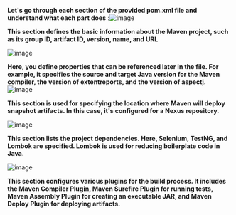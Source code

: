 **Let's go through each section of the provided pom.xml file and understand what each part does**
:![image](https://github.com/susmithatippireddy/SeleniumautomationNotes1/assets/145751489/506a39aa-6a38-45e2-a287-ad57211c8485)

**This section defines the basic information about the Maven project, such as its group ID, artifact ID, version, name, and URL**

![image](https://github.com/susmithatippireddy/SeleniumautomationNotes1/assets/145751489/58660d1f-0302-4fcb-a1fa-878ca20816f6)

**Here, you define properties that can be referenced later in the file. For example, it specifies the source and target Java version for the Maven compiler, the version of extentreports, and the version of aspectj.**
![image](https://github.com/susmithatippireddy/SeleniumautomationNotes1/assets/145751489/1ae789d1-11a7-463c-adde-8c8a9528d8f1)

**This section is used for specifying the location where Maven will deploy snapshot artifacts. In this case, it's configured for a Nexus repository.**

![image](https://github.com/susmithatippireddy/SeleniumautomationNotes1/assets/145751489/585c2c65-149b-48b6-8c8d-6b89d267ad95)

**This section lists the project dependencies. Here, Selenium, TestNG, and Lombok are specified. Lombok is used for reducing boilerplate code in Java.**

![image](https://github.com/susmithatippireddy/SeleniumautomationNotes1/assets/145751489/1f986391-5b63-4622-98b1-1fe8f99aafe7)

**This section configures various plugins for the build process. It includes the Maven Compiler Plugin, Maven Surefire Plugin for running tests, Maven Assembly Plugin for creating an executable JAR, and Maven Deploy Plugin for deploying artifacts.**


